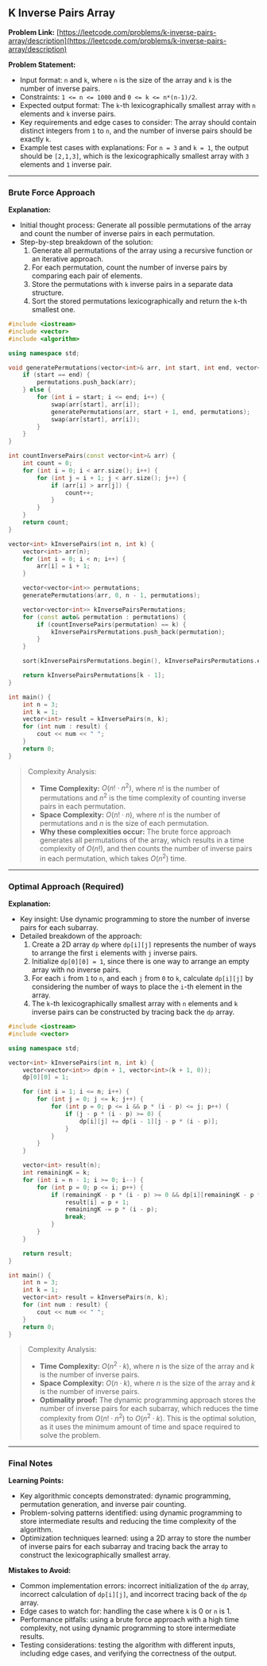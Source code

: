 ## K Inverse Pairs Array
**Problem Link:** [https://leetcode.com/problems/k-inverse-pairs-array/description](https://leetcode.com/problems/k-inverse-pairs-array/description)

**Problem Statement:**
- Input format: `n` and `k`, where `n` is the size of the array and `k` is the number of inverse pairs.
- Constraints: `1 <= n <= 1000` and `0 <= k <= n*(n-1)/2`.
- Expected output format: The `k`-th lexicographically smallest array with `n` elements and `k` inverse pairs.
- Key requirements and edge cases to consider: The array should contain distinct integers from `1` to `n`, and the number of inverse pairs should be exactly `k`.
- Example test cases with explanations: For `n = 3` and `k = 1`, the output should be `[2,1,3]`, which is the lexicographically smallest array with `3` elements and `1` inverse pair.

---

### Brute Force Approach
**Explanation:**
- Initial thought process: Generate all possible permutations of the array and count the number of inverse pairs in each permutation.
- Step-by-step breakdown of the solution:
  1. Generate all permutations of the array using a recursive function or an iterative approach.
  2. For each permutation, count the number of inverse pairs by comparing each pair of elements.
  3. Store the permutations with `k` inverse pairs in a separate data structure.
  4. Sort the stored permutations lexicographically and return the `k`-th smallest one.

```cpp
#include <iostream>
#include <vector>
#include <algorithm>

using namespace std;

void generatePermutations(vector<int>& arr, int start, int end, vector<vector<int>>& permutations) {
    if (start == end) {
        permutations.push_back(arr);
    } else {
        for (int i = start; i <= end; i++) {
            swap(arr[start], arr[i]);
            generatePermutations(arr, start + 1, end, permutations);
            swap(arr[start], arr[i]);
        }
    }
}

int countInversePairs(const vector<int>& arr) {
    int count = 0;
    for (int i = 0; i < arr.size(); i++) {
        for (int j = i + 1; j < arr.size(); j++) {
            if (arr[i] > arr[j]) {
                count++;
            }
        }
    }
    return count;
}

vector<int> kInversePairs(int n, int k) {
    vector<int> arr(n);
    for (int i = 0; i < n; i++) {
        arr[i] = i + 1;
    }

    vector<vector<int>> permutations;
    generatePermutations(arr, 0, n - 1, permutations);

    vector<vector<int>> kInversePairsPermutations;
    for (const auto& permutation : permutations) {
        if (countInversePairs(permutation) == k) {
            kInversePairsPermutations.push_back(permutation);
        }
    }

    sort(kInversePairsPermutations.begin(), kInversePairsPermutations.end());

    return kInversePairsPermutations[k - 1];
}

int main() {
    int n = 3;
    int k = 1;
    vector<int> result = kInversePairs(n, k);
    for (int num : result) {
        cout << num << " ";
    }
    return 0;
}
```

> Complexity Analysis:
> - **Time Complexity:** $O(n! \cdot n^2)$, where $n!$ is the number of permutations and $n^2$ is the time complexity of counting inverse pairs in each permutation.
> - **Space Complexity:** $O(n! \cdot n)$, where $n!$ is the number of permutations and $n$ is the size of each permutation.
> - **Why these complexities occur:** The brute force approach generates all permutations of the array, which results in a time complexity of $O(n!)$, and then counts the number of inverse pairs in each permutation, which takes $O(n^2)$ time.

---

### Optimal Approach (Required)
**Explanation:**
- Key insight: Use dynamic programming to store the number of inverse pairs for each subarray.
- Detailed breakdown of the approach:
  1. Create a 2D array `dp` where `dp[i][j]` represents the number of ways to arrange the first `i` elements with `j` inverse pairs.
  2. Initialize `dp[0][0] = 1`, since there is one way to arrange an empty array with no inverse pairs.
  3. For each `i` from `1` to `n`, and each `j` from `0` to `k`, calculate `dp[i][j]` by considering the number of ways to place the `i`-th element in the array.
  4. The `k`-th lexicographically smallest array with `n` elements and `k` inverse pairs can be constructed by tracing back the `dp` array.

```cpp
#include <iostream>
#include <vector>

using namespace std;

vector<int> kInversePairs(int n, int k) {
    vector<vector<int>> dp(n + 1, vector<int>(k + 1, 0));
    dp[0][0] = 1;

    for (int i = 1; i <= n; i++) {
        for (int j = 0; j <= k; j++) {
            for (int p = 0; p <= i && p * (i - p) <= j; p++) {
                if (j - p * (i - p) >= 0) {
                    dp[i][j] += dp[i - 1][j - p * (i - p)];
                }
            }
        }
    }

    vector<int> result(n);
    int remainingK = k;
    for (int i = n - 1; i >= 0; i--) {
        for (int p = 0; p <= i; p++) {
            if (remainingK - p * (i - p) >= 0 && dp[i][remainingK - p * (i - p)] > 0) {
                result[i] = p + 1;
                remainingK -= p * (i - p);
                break;
            }
        }
    }

    return result;
}

int main() {
    int n = 3;
    int k = 1;
    vector<int> result = kInversePairs(n, k);
    for (int num : result) {
        cout << num << " ";
    }
    return 0;
}
```

> Complexity Analysis:
> - **Time Complexity:** $O(n^2 \cdot k)$, where $n$ is the size of the array and $k$ is the number of inverse pairs.
> - **Space Complexity:** $O(n \cdot k)$, where $n$ is the size of the array and $k$ is the number of inverse pairs.
> - **Optimality proof:** The dynamic programming approach stores the number of inverse pairs for each subarray, which reduces the time complexity from $O(n! \cdot n^2)$ to $O(n^2 \cdot k)$. This is the optimal solution, as it uses the minimum amount of time and space required to solve the problem.

---

### Final Notes

**Learning Points:**
- Key algorithmic concepts demonstrated: dynamic programming, permutation generation, and inverse pair counting.
- Problem-solving patterns identified: using dynamic programming to store intermediate results and reducing the time complexity of the algorithm.
- Optimization techniques learned: using a 2D array to store the number of inverse pairs for each subarray and tracing back the array to construct the lexicographically smallest array.

**Mistakes to Avoid:**
- Common implementation errors: incorrect initialization of the `dp` array, incorrect calculation of `dp[i][j]`, and incorrect tracing back of the `dp` array.
- Edge cases to watch for: handling the case where `k` is 0 or `n` is 1.
- Performance pitfalls: using a brute force approach with a high time complexity, not using dynamic programming to store intermediate results.
- Testing considerations: testing the algorithm with different inputs, including edge cases, and verifying the correctness of the output.